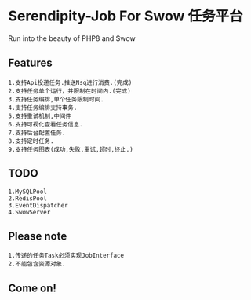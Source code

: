 # Serendipity-Job  For Swow 任务平台

Run into the beauty of PHP8 and Swow

## Features

```
1.支持Api投递任务.推送Nsq进行消费.(完成)
2.支持任务单个运行，并限制在时间内.(完成)
3.支持任务编排,单个任务限制时间.
4.支持任务编排支持事务.
5.支持重试机制,中间件
6.支持可视化查看任务信息.
7.支持后台配置任务.
8.支持定时任务.
9.支持任务图表(成功,失败,重试,超时,终止.)
```

## TODO

```
1.MySQLPool
2.RedisPool
3.EventDispatcher
4.SwowServer
```

## Please note
```
1.传递的任务Task必须实现JobInterface
2.不能包含资源对象.
```
## Come on!
